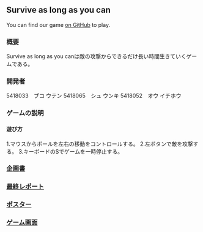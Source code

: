 ## Survive as long as you can

You can find our game [on GitHub](https://github.com/5418052ou/Game) to play.

### 概要

Survive as long as you canは敵の攻撃からできるだけ長い時間生きていくゲームである。

### 開発者

5418033　ブコ ウテン
5418065　シュ ウンキ
5418052　オウ イチホウ

### ゲームの説明

#### 遊び方

1.マウスからボールを左右の移動をコントロールする。
2.左ボタンで敵を攻撃する。
3.キーボードのSでゲームを一時停止する。

###  [企画書](https://github.com/5418065shuunki/shuunki.github.io/blob/master/dc1_2020_08.pdf)
###  [最終レポート]()
###  [ポスター](https://github.com/5418065shuunki/shuunki.github.io/blob/master/%E3%83%9D%E3%82%B9%E3%82%BF%E3%83%BC.png)
###  [ゲーム画面](https://github.com/5418065shuunki/shuunki.github.io/blob/master/%E3%83%9D%E3%82%B9%E3%82%BF%E3%83%BC2.PNG)
